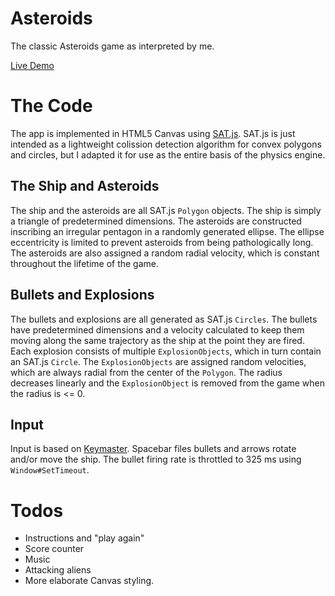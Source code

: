 Asteroids
=========
The classic Asteroids game as interpreted by me.

[Live Demo][live demo]

[live demo]: http://drransom.github.io/Asteroids/

The Code
===========
The app is implemented in HTML5 Canvas using [SAT.js][sat js]. SAT.js is just
intended as a  lightweight colission detection algorithm for convex polygons
and circles, but I adapted it for use as the entire basis of the physics engine.

The Ship and Asteroids
----------------------
The ship and the asteroids are all SAT.js `Polygon` objects. The ship is simply
a triangle of predetermined dimensions. The asteroids are constructed inscribing
an irregular pentagon in a randomly generated ellipse. The ellipse eccentricity
is limited to prevent asteroids from being pathologically long. The asteroids
are also assigned a random radial velocity, which is constant throughout the
lifetime of the game.

Bullets and Explosions
----------------
The bullets and explosions are all generated as SAT.js `Circles`. The bullets
have predetermined dimensions and a velocity calculated to keep them moving
along the same trajectory as the ship at the point they are fired. Each explosion
consists of multiple `ExplosionObjects`, which in turn contain an SAT.js `Circle`.
The `ExplosionObjects` are assigned random velocities, which are always radial from the center of the `Polygon`. The radius decreases linearly and the `ExplosionObject` is removed from
the game when the radius is <= 0.

Input
-----
Input is based on [Keymaster][keymaster]. Spacebar files bullets and arrows
rotate and/or move the ship. The bullet firing rate is throttled to 325 ms using
`Window#SetTimeout`.

Todos
==============
* Instructions and "play again"
* Score counter
* Music
* Attacking aliens
* More elaborate Canvas styling.

[sat js]: https://github.com/jriecken/sat-js
[keymaster]: https://github.com/madrobby/keymaster
